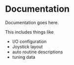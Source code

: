 # Documentation

Documentation goes here.   

This includes things like
- I/O configuration
- Joystick layout
- auto routine descriptions
- tuning data

